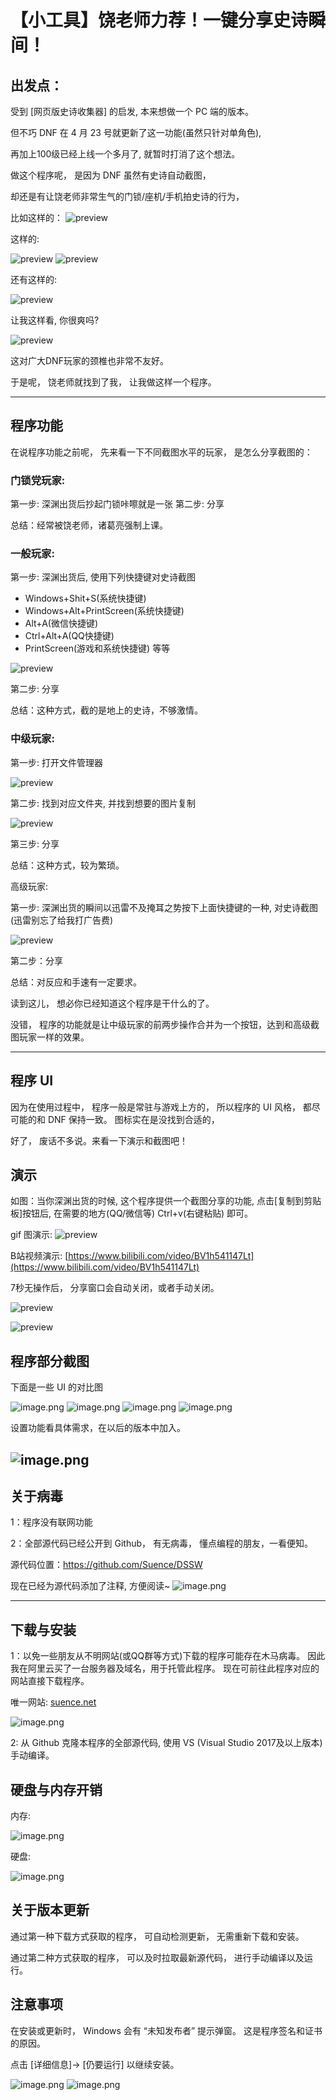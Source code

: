 # 【小工具】饶老师力荐！一键分享史诗瞬间！
## 出发点：
受到 [网页版史诗收集器] 的启发, 本来想做一个 PC 端的版本。

但不巧 DNF 在 4 月 23 号就更新了这一功能(虽然只针对单角色), 

再加上100级已经上线一个多月了, 就暂时打消了这个想法。

做这个程序呢， 是因为 DNF 虽然有史诗自动截图， 

却还是有让饶老师非常生气的门锁/座机/手机拍史诗的行为， 

比如这样的：
![preview](README/Images/picture_4.jpg)

这样的:

![preview](README/Images/picture_3.jpg)
![preview](README/Images/picture_1.jpg)

还有这样的:

![preview](README/Images/picture_8.png)

让我这样看, 你很爽吗?

![preview](README/Images/aaa.jpg)


这对广大DNF玩家的颈椎也非常不友好。

于是呢， 饶老师就找到了我， 让我做这样一个程序。

---

## 程序功能

在说程序功能之前呢， 先来看一下不同截图水平的玩家， 是怎么分享截图的：

### 门锁党玩家:    

第一步: 深渊出货后抄起门锁咔嚓就是一张
第二步: 分享

总结：经常被饶老师，诸葛亮强制上课。

### 一般玩家:
   
第一步: 深渊出货后, 使用下列快捷键对史诗截图
- Windows+Shit+S(系统快捷键) 
- Windows+Alt+PrintScreen(系统快捷键) 
- Alt+A(微信快捷键) 
- Ctrl+Alt+A(QQ快捷键)
- PrintScreen(游戏和系统快捷键) 等等

![preview](README/Images/bgn.png)

第二步: 分享
    
总结：这种方式，截的是地上的史诗，不够激情。

### 中级玩家:

第一步: 打开文件管理器

![preview](README/Images/mid_1.png)

第二步: 找到对应文件夹, 并找到想要的图片复制

![preview](README/Images/mid_2.png)

第三步: 分享

总结：这种方式，较为繁琐。

高级玩家:

第一步: 深渊出货的瞬间以迅雷不及掩耳之势按下上面快捷键的一种, 对史诗截图(迅雷别忘了给我打广告费)


![preview](README/Images/mid_2.png)

第二步：分享

总结：对反应和手速有一定要求。

读到这儿， 想必你已经知道这个程序是干什么的了。

没错， 程序的功能就是让中级玩家的前两步操作合并为一个按钮，达到和高级截图玩家一样的效果。

---
## 程序 UI
因为在使用过程中， 程序一般是常驻与游戏上方的， 
所以程序的 UI 风格， 都尽可能的和 DNF 保持一致。
图标实在是没找到合适的，

好了， 废话不多说。来看一下演示和截图吧！

## 演示
如图：当你深渊出货的时候, 这个程序提供一个截图分享的功能, 点击[复制到剪贴板]按钮后, 在需要的地方(QQ/微信等) Ctrl+v(右键粘贴) 即可。

gif 图演示:
![preview](README/Images/Preview.gif)

B站视频演示:
[https://www.bilibili.com/video/BV1h541147Lt](https://www.bilibili.com/video/BV1h541147Lt)

7秒无操作后， 分享窗口会自动关闭，或者手动关闭。

![preview](README/Images/Close.gif)

![preview](README/Images/CopyAndClose.gif)

## 程序部分截图
下面是一些 UI 的对比图

![image.png](README/Images/ButtonStyle.png)
![image.png](README/Images/ButtonMouseOver.png)
![image.png](README/Images/WindowTitle.png)
![image.png](README/Images/ContextMenu.png)

设置功能看具体需求，在以后的版本中加入。

![image.png](README/Images/Settings.png)
---

## 关于病毒

1：程序没有联网功能

2：全部源代码已经公开到 Github， 有无病毒， 懂点编程的朋友，一看便知。

源代码位置：https://github.com/Suence/DSSW

现在已经为源代码添加了注释, 方便阅读~
![image.png](README/Images/source.png)

---
## 下载与安装
1：以免一些朋友从不明网站(或QQ群等方式)下载的程序可能存在木马病毒。
因此我在阿里云买了一台服务器及域名，用于托管此程序。
现在可前往此程序对应的网站直接下载程序。

唯一网站: [suence.net](http://www.suence.net)

![image.png](README/Images/website.png)

2: 从 Github 克隆本程序的全部源代码, 使用 VS (Visual Studio 2017及以上版本) 手动编译。

## 硬盘与内存开销
内存:

![image.png](README/Images/mem.png)

硬盘:

![image.png](README/Images/disk.png)
## 关于版本更新

通过第一种下载方式获取的程序， 可自动检测更新， 无需重新下载和安装。

通过第二种方式获取的程序， 可以及时拉取最新源代码， 进行手动编译以及运行。

## 注意事项
在安装或更新时， Windows 会有 “未知发布者” 提示弹窗。
这是程序签名和证书的原因。

点击 [详细信息]-> [仍要运行] 以继续安装。 

![image.png](README/Images/step1.png)
![image.png](README/Images/step2.png)